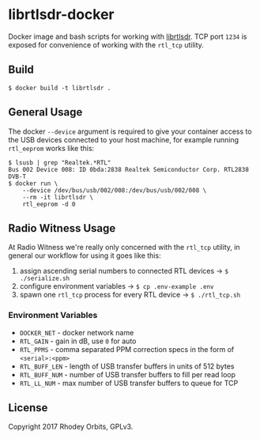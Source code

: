 # librtlsdr-docker
Docker image and bash scripts for working with [librtlsdr](https://github.com/radiowitness/librtlsdr).
TCP port `1234` is exposed for convenience of working with the `rtl_tcp` utility.

## Build
```
$ docker build -t librtlsdr .
```

## General Usage
The docker `--device` argument is required to give your container access to the USB devices
connected to your host machine, for example running `rtl_eeprom` works like this:
```
$ lsusb | grep "Realtek.*RTL"
Bus 002 Device 008: ID 0bda:2838 Realtek Semiconductor Corp. RTL2838 DVB-T
$ docker run \
    --device /dev/bus/usb/002/008:/dev/bus/usb/002/008 \
    --rm -it librtlsdr \
    rtl_eeprom -d 0
```

## Radio Witness Usage
At Radio Witness we're really only concerned with the `rtl_tcp` utility, in general our workflow
for using it goes like this:
  1. assign ascending serial numbers to connected RTL devices -> `$ ./serialize.sh`
  2. configure environment variables -> `$ cp .env-example .env`
  3. spawn one `rtl_tcp` process for every RTL device -> `$ ./rtl_tcp.sh`

### Environment Variables
  + `DOCKER_NET` - docker network name
  + `RTL_GAIN` - gain in dB, use `0` for auto
  + `RTL_PPMS` - comma separated PPM correction specs in the form of `<serial>:<ppm>`
  + `RTL_BUFF_LEN` - length of USB transfer buffers in units of 512 bytes
  + `RTL_BUFF_NUM` - number of USB transfer buffers to fill per read loop
  + `RTL_LL_NUM` - max number of USB transfer buffers to queue for TCP

## License
Copyright 2017 Rhodey Orbits, GPLv3.
